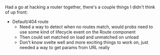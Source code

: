 Had a go at hacking a router together, there's a couple things I didn't think of up front:

- Default/404 route
    - Need a way to detect when no routes match, would probs need to use some kind of lifecycle event on the Route component
    - Then could set matched on load and unmatched on unload
    - Don't know svelte well and more exciting things to work on, just needed a way to get params from URL really